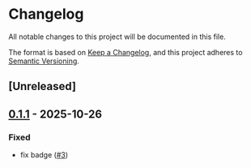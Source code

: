 # Changelog
All notable changes to this project will be documented in this file.

The format is based on [Keep a Changelog](https://keepachangelog.com/en/1.0.0/),
and this project adheres to [Semantic Versioning](https://semver.org/spec/v2.0.0.html).

## [Unreleased]

## [0.1.1](https://github.com/multifactor/ssskit/compare/v0.1.0...v0.1.1) - 2025-10-26

### Fixed
- fix badge ([#3](https://github.com/multifactor/ssskit/pull/3))
